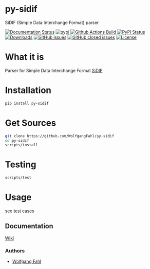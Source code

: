 # py-sidif
SiDIF (Simple Data Interchange Format) parser

[![Documentation Status](https://readthedocs.org/projects/py-sidif/badge/?version=latest)](https://py-sidif.readthedocs.io/en/latest/?badge=latest)
[![pypi](https://img.shields.io/pypi/pyversions/py-sidif)](https://pypi.org/project/py-sidif/)
[![Github Actions Build](https://github.com/WolfgangFahl/py-sidif/workflows/Build/badge.svg?branch=master)](https://github.com/WolfgangFahl/py-sidif/actions?query=workflow%3ABuild+branch%3Amaster)
[![PyPI Status](https://img.shields.io/pypi/v/py-sidif.svg)](https://pypi.python.org/pypi/py-sidif/)
[![Downloads](https://pepy.tech/badge/py-sidif)](https://pepy.tech/project/py-sidif)
[![GitHub issues](https://img.shields.io/github/issues/WolfgangFahl/py-sidif.svg)](https://github.com/WolfgangFahl/py-sidif/issues)
[![GitHub closed issues](https://img.shields.io/github/issues-closed/WolfgangFahl/py-sidif.svg)](https://github.com/WolfgangFahl/py-sidif/issues/?q=is%3Aissue+is%3Aclosed)
[![License](https://img.shields.io/github/license/WolfgangFahl/py-sidif.svg)](https://www.apache.org/licenses/LICENSE-2.0)

What it is
==========
Parser for Simple Data Interchange Format [SiDIF](http://wiki.bitplan.com/index.php/SiDIF) 

Installation
============
```bash
pip install py-sidif
```

Get Sources
===========
```bash
git clone https://github.com/WolfgangFahl/py-sidif
cd py-sidif
scripts/install
```

Testing
=======
```bash
scripts/test
```

Usage
=====
see [test cases](https://github.com/WolfgangFahl/py-sidif/tree/master/tests)

## Documentation
[Wiki](http://wiki.bitplan.com/index.php/py-sidif)

### Authors
* [Wolfgang Fahl](http://www.bitplan.com/Wolfgang_Fahl)
